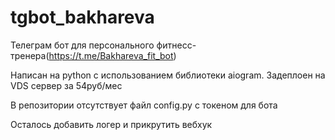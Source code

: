 # tgbot_bakhareva
Телеграм бот для персонального фитнесс-тренера(https://t.me/Bakhareva_fit_bot)

Написан на python с использованием библиотеки aiogram. Задеплоен на VDS сервер за 54руб/мес

В репозитории отсутствует файл config.py с токеном для бота

Осталось добавить логер и прикрутить вебхук
